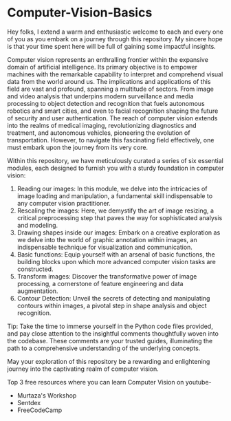 # Computer-Vision-Basics

Hey folks,
I extend a warm and enthusiastic welcome to each and every one of you as you embark on a journey through this repository. My sincere hope is that your time spent here will be full of gaining some impactful insights.

Computer vision represents an enthralling frontier within the expansive domain of artificial intelligence. Its primary objective is to empower machines with the remarkable capability to interpret and comprehend visual data from the world around us. The implications and applications of this field are vast and profound, spanning a multitude of sectors. From image and video analysis that underpins modern surveillance and media processing to object detection and recognition that fuels autonomous robotics and smart cities, and even to facial recognition shaping the future of security and user authentication. The reach of computer vision extends into the realms of medical imaging, revolutionizing diagnostics and treatment, and autonomous vehicles, pioneering the evolution of transportation. However, to navigate this fascinating field effectively, one must embark upon the journey from its very core.

Within this repository, we have meticulously curated a series of six essential modules, each designed to furnish you with a sturdy foundation in computer vision:

1. Reading our images: In this module, we delve into the intricacies of image loading and manipulation, a fundamental skill indispensable to any computer vision practitioner.
2. Rescaling the images: Here, we demystify the art of image resizing, a critical preprocessing step that paves the way for sophisticated analysis and modeling.
3. Drawing shapes inside our images: Embark on a creative exploration as we delve into the world of graphic annotation within images, an indispensable technique for visualization and communication.
4. Basic functions: Equip yourself with an arsenal of basic functions, the building blocks upon which more advanced computer vision tasks are constructed.
5. Transform images: Discover the transformative power of image processing, a cornerstone of feature engineering and data augmentation.
6. Contour Detection: Unveil the secrets of detecting and manipulating contours within images, a pivotal step in shape analysis and object recognition.
   
Tip: Take the time to immerse yourself in the Python code files provided, and pay close attention to the insightful comments thoughtfully woven into the codebase. These comments are your trusted guides, illuminating the path to a comprehensive understanding of the underlying concepts.

May your exploration of this repository be a rewarding and enlightening journey into the captivating realm of computer vision.

Top 3 free resources where you can learn Computer Vision on youtube-
- Murtaza's Workshop
- Sentdex
- FreeCodeCamp
